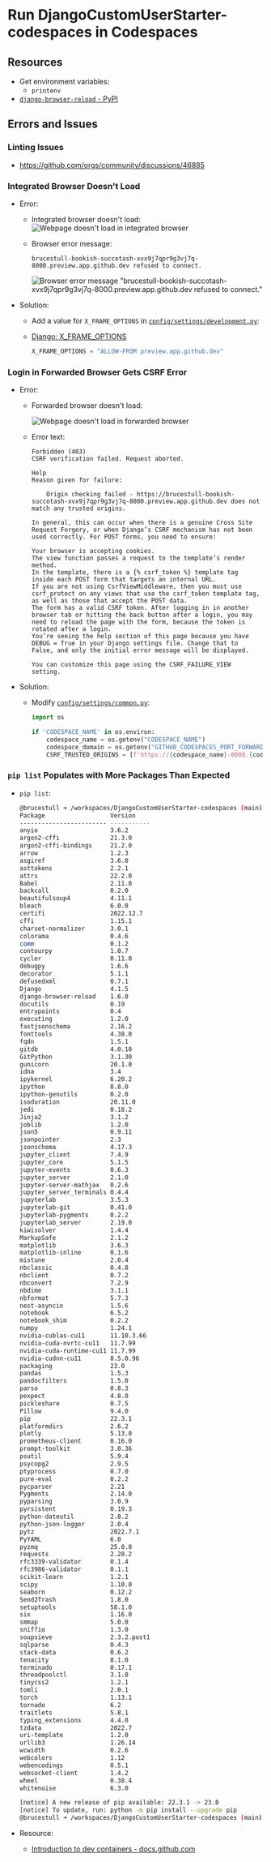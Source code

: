 # Run DjangoCustomUserStarter-codespaces in Codespaces

## Resources

* Get environment variables:
  * `printenv`
* [`django-browser-reload` - PyPI](https://pypi.org/project/django-browser-reload/)

## Errors and Issues

### Linting Issues

* <https://github.com/orgs/community/discussions/46885>

### Integrated Browser Doesn't Load

* Error:

  * Integrated browser doesn't load:
      ![Webpage doesn't load in integrated browser](../local_things/images/browser_not_loading.png)
  * Browser error message:

      ```text
      brucestull-bookish-succotash-xvx9j7qpr9g3vj7q-8000.preview.app.github.dev refused to connect.
      ```

      ![Browser error message "brucestull-bookish-succotash-xvx9j7qpr9g3vj7q-8000.preview.app.github.dev refused to connect."](../local_things/images/refused_to_connect.png)

* Solution:

  * Add a value for `X_FRAME_OPTIONS` in [`config/settings/development.py`](../config/settings/development.py):
  * [Django: X_FRAME_OPTIONS](https://docs.djangoproject.com/en/4.1/ref/settings/#x-frame-options)

      ```python
      X_FRAME_OPTIONS = "ALLOW-FROM preview.app.github.dev"
      ```

### Login in Forwarded Browser Gets CSRF Error

* Error:

  * Forwarded browser doesn't load:
  
      ![Webpage doesn't load in forwarded browser](../local_things/images/csrf_error.png)
  
  * Error text:
  
      ```text
      Forbidden (403)
      CSRF verification failed. Request aborted.
      
      Help
      Reason given for failure:
      
          Origin checking failed - https://brucestull-bookish-succotash-xvx9j7qpr9g3vj7q-8000.preview.app.github.dev does not match any trusted origins.
          
      In general, this can occur when there is a genuine Cross Site Request Forgery, or when Django’s CSRF mechanism has not been used correctly. For POST forms, you need to ensure:
      
      Your browser is accepting cookies.
      The view function passes a request to the template’s render method.
      In the template, there is a {% csrf_token %} template tag inside each POST form that targets an internal URL.
      If you are not using CsrfViewMiddleware, then you must use csrf_protect on any views that use the csrf_token template tag, as well as those that accept the POST data.
      The form has a valid CSRF token. After logging in in another browser tab or hitting the back button after a login, you may need to reload the page with the form, because the token is rotated after a login.
      You’re seeing the help section of this page because you have DEBUG = True in your Django settings file. Change that to False, and only the initial error message will be displayed.
      
      You can customize this page using the CSRF_FAILURE_VIEW setting.
      ```
  
* Solution:
  * Modify [`config/settings/common.py`](../config/settings/common.py):

    ```python
    import os

    if 'CODESPACE_NAME' in os.environ:
        codespace_name = os.getenv("CODESPACE_NAME")
        codespace_domain = os.getenv("GITHUB_CODESPACES_PORT_FORWARDING_DOMAIN")
        CSRF_TRUSTED_ORIGINS = [f'https://{codespace_name}-8000.{codespace_domain}']
    ```

### `pip list` Populates with More Packages Than Expected

* `pip list`:

  ```bash
  @brucestull ➜ /workspaces/DjangoCustomUserStarter-codespaces (main) $ pip list
  Package                  Version
  ------------------------ -----------
  anyio                    3.6.2
  argon2-cffi              21.3.0
  argon2-cffi-bindings     21.2.0
  arrow                    1.2.3
  asgiref                  3.6.0
  asttokens                2.2.1
  attrs                    22.2.0
  Babel                    2.11.0
  backcall                 0.2.0
  beautifulsoup4           4.11.1
  bleach                   6.0.0
  certifi                  2022.12.7
  cffi                     1.15.1
  charset-normalizer       3.0.1
  colorama                 0.4.6
  comm                     0.1.2
  contourpy                1.0.7
  cycler                   0.11.0
  debugpy                  1.6.6
  decorator                5.1.1
  defusedxml               0.7.1
  Django                   4.1.5
  django-browser-reload    1.6.0
  docutils                 0.19
  entrypoints              0.4
  executing                1.2.0
  fastjsonschema           2.16.2
  fonttools                4.38.0
  fqdn                     1.5.1
  gitdb                    4.0.10
  GitPython                3.1.30
  gunicorn                 20.1.0
  idna                     3.4
  ipykernel                6.20.2
  ipython                  8.8.0
  ipython-genutils         0.2.0
  isoduration              20.11.0
  jedi                     0.18.2
  Jinja2                   3.1.2
  joblib                   1.2.0
  json5                    0.9.11
  jsonpointer              2.3
  jsonschema               4.17.3
  jupyter_client           7.4.9
  jupyter_core             5.1.5
  jupyter-events           0.6.3
  jupyter_server           2.1.0
  jupyter-server-mathjax   0.2.6
  jupyter_server_terminals 0.4.4
  jupyterlab               3.5.3
  jupyterlab-git           0.41.0
  jupyterlab-pygments      0.2.2
  jupyterlab_server        2.19.0
  kiwisolver               1.4.4
  MarkupSafe               2.1.2
  matplotlib               3.6.3
  matplotlib-inline        0.1.6
  mistune                  2.0.4
  nbclassic                0.4.8
  nbclient                 0.7.2
  nbconvert                7.2.9
  nbdime                   3.1.1
  nbformat                 5.7.3
  nest-asyncio             1.5.6
  notebook                 6.5.2
  notebook_shim            0.2.2
  numpy                    1.24.1
  nvidia-cublas-cu11       11.10.3.66
  nvidia-cuda-nvrtc-cu11   11.7.99
  nvidia-cuda-runtime-cu11 11.7.99
  nvidia-cudnn-cu11        8.5.0.96
  packaging                23.0
  pandas                   1.5.3
  pandocfilters            1.5.0
  parso                    0.8.3
  pexpect                  4.8.0
  pickleshare              0.7.5
  Pillow                   9.4.0
  pip                      22.3.1
  platformdirs             2.6.2
  plotly                   5.13.0
  prometheus-client        0.16.0
  prompt-toolkit           3.0.36
  psutil                   5.9.4
  psycopg2                 2.9.5
  ptyprocess               0.7.0
  pure-eval                0.2.2
  pycparser                2.21
  Pygments                 2.14.0
  pyparsing                3.0.9
  pyrsistent               0.19.3
  python-dateutil          2.8.2
  python-json-logger       2.0.4
  pytz                     2022.7.1
  PyYAML                   6.0
  pyzmq                    25.0.0
  requests                 2.28.2
  rfc3339-validator        0.1.4
  rfc3986-validator        0.1.1
  scikit-learn             1.2.1
  scipy                    1.10.0
  seaborn                  0.12.2
  Send2Trash               1.8.0
  setuptools               58.1.0
  six                      1.16.0
  smmap                    5.0.0
  sniffio                  1.3.0
  soupsieve                2.3.2.post1
  sqlparse                 0.4.3
  stack-data               0.6.2
  tenacity                 8.1.0
  terminado                0.17.1
  threadpoolctl            3.1.0
  tinycss2                 1.2.1
  tomli                    2.0.1
  torch                    1.13.1
  tornado                  6.2
  traitlets                5.8.1
  typing_extensions        4.4.0
  tzdata                   2022.7
  uri-template             1.2.0
  urllib3                  1.26.14
  wcwidth                  0.2.6
  webcolors                1.12
  webencodings             0.5.1
  websocket-client         1.4.2
  wheel                    0.38.4
  whitenoise               6.3.0

  [notice] A new release of pip available: 22.3.1 -> 23.0
  [notice] To update, run: python -m pip install --upgrade pip
  @brucestull ➜ /workspaces/DjangoCustomUserStarter-codespaces (main) $
  ```

* Resource:
  * [Introduction to dev containers - docs.github.com](https://docs.github.com/en/codespaces/setting-up-your-project-for-codespaces/adding-a-dev-container-configuration/introduction-to-dev-containers)
